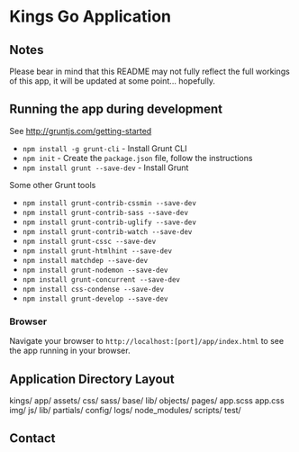 # Kings Go Application

## Notes

Please bear in mind that this README may not fully reflect the full workings of this app, it will be updated at some point... hopefully.

## Running the app during development

See http://gruntjs.com/getting-started
* `npm install -g grunt-cli` - Install Grunt CLI
* `npm init` - Create the `package.json` file, follow the instructions
* `npm install grunt --save-dev` - Install Grunt

Some other Grunt tools
* `npm install grunt-contrib-cssmin --save-dev`
* `npm install grunt-contrib-sass --save-dev`
* `npm install grunt-contrib-uglify --save-dev`
* `npm install grunt-contrib-watch --save-dev`
* `npm install grunt-cssc --save-dev`
* `npm install grunt-htmlhint --save-dev`
* `npm install matchdep --save-dev`
* `npm install grunt-nodemon --save-dev`
* `npm install grunt-concurrent --save-dev`
* `npm install css-condense --save-dev`
* `npm install grunt-develop --save-dev`

### Browser
Navigate your browser to `http://localhost:[port]/app/index.html` to see the app running in your browser.

## Application Directory Layout

kings/
    app/
        assets/
            css/
                sass/
                    base/
                    lib/
                    objects/
                    pages/
                    app.scss
                app.css
            img/
            js/
            lib/
        partials/
    config/
    logs/
    node_modules/
    scripts/
    test/

## Contact

[@carmat71]: http://twitter.com/carmat71/
[angular-seed]: https://github.com/angular/angular-seed
[DI]: http://docs.angularjs.org/#!guide.di
[directive]: http://docs.angularjs.org/#!angular.directive
[$filter]: http://docs.angularjs.org/#!angular.Array.filter
[ng:repeat]: http://docs.angularjs.org/#!angular.widget.@ng:repeat
[ng:view]: http://docs.angularjs.org/#!angular.widget.ng:view
[node-mac]: http://code.google.com/p/rudix/downloads/detail?name=node-0.4.0-0.dmg&can=2&q=
[node-windows]: http://node-js.prcn.co.cc/
[node-generic]: https://github.com/joyent/node/wiki/Installation
[$resource]: http://docs.angularjs.org/#!angular.service.$resource
[$rouet]: http://docs.angularjs.org/#!angular.service.$route
[service]: http://docs.angularjs.org/#!angular.service
[$xhr]: http://docs.angularjs.org/#!angular.service.$xhr
